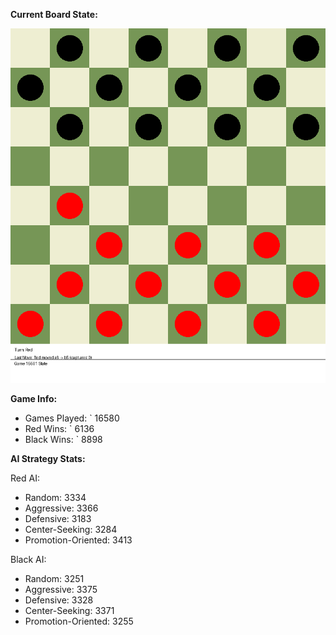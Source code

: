 
**Current Board State:**  
<!-- START_GIF -->
![Checkers Game](./checkers_game.gif)
<!-- END_GIF -->

**Game Info:**  
- Games Played: `<!-- GAMES_PLAYED --> 16580
- Red Wins: `<!-- RED_WINS --> 6136
- Black Wins: `<!-- BLACK_WINS --> 8898

<!-- AI_STATS -->
**AI Strategy Stats:**

Red AI:
- Random: 3334
- Aggressive: 3366
- Defensive: 3183
- Center-Seeking: 3284
- Promotion-Oriented: 3413

Black AI:
- Random: 3251
- Aggressive: 3375
- Defensive: 3328
- Center-Seeking: 3371
- Promotion-Oriented: 3255
